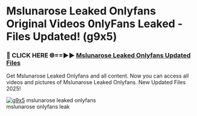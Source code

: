 # Mslunarose Leaked Onlyfans Original Videos 0nlyFans Leaked - Files Updated! (g9x5)

<h3>🔴 CLICK HERE 🌐==►► <a href="https://tinyurl.com/x26r9saj" rel="nofollow">Mslunarose Leaked Onlyfans Updated Files</a></h3>

Get Mslunarose Leaked Onlyfans and all content. Now you can access all videos and pictures of Mslunarose Leaked Onlyfans. New Updated Files 2025!

[![g9x5](https://i.imgur.com/LkgZPqh.gif)](https://tinyurl.com/x26r9saj)
mslunarose leaked onlyfans<br>
mslunarose onlyfans leak